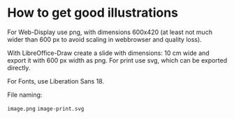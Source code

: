 # How to get good illustrations

For Web-Display use png, with dimensions 600x420 (at least not much wider than 600 px to avoid scaling in webbrowser and quality loss).

With LibreOffice-Draw create a slide with dimensions: 10 cm wide and export it with 600 px width as png.
For print use svg, which can be exported directly.

For Fonts, use Liberation Sans 18.

File naming:

`image.png`
`image-print.svg`

